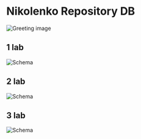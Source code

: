# Nikolenko Repository DB

![Greeting image](https://cs4.pikabu.ru/post_img/big/2015/06/18/10/1434643823_1129924273.jpg)
## 1 lab
![Schema](https://sun9-6.userapi.com/impg/TLkIYfgTo9DharsOh5kOI9kpaMdOCie_I38NFg/CMr0ehu8IbQ.jpg?size=1162x661&quality=96&sign=56ab1216286f97c59b1cdef57cc5a861&type=album
"SchemaFrom1LabDB")
## 2 lab
![Schema](https://sun9-27.userapi.com/impg/7v6T0_5hizXfiC6PWNuJQgjgIKMXvqBOfSIHHQ/MUh-CZf25Z8.jpg?size=1072x753&quality=96&sign=696b8c07c120b77159f92ee0736cff08&type=album
"SchemaFromwLabDB")
## 3 lab
![Schema](https://sun9-61.userapi.com/impg/UH4hxP8vDych_0WwY47bBefOQ9MVbCWpuy5vCA/PaH12SSSUNk.jpg?size=1043x745&quality=96&sign=054ee14cf0a6e01e6de3ba97a491a278&type=album "SchemaFrom3LabDB")
